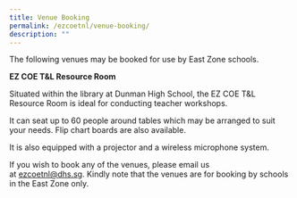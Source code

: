 ```yaml
---
title: Venue Booking
permalink: /ezcoetnl/venue-booking/
description: ""
---
```

The following venues may be booked for use by East Zone schools.

**EZ COE T&L Resource Room**

Situated within the library at Dunman High School, the EZ COE T&L Resource Room is ideal for conducting teacher workshops.

It can seat up to 60 people around tables which may be arranged to suit your needs. Flip chart boards are also available.

It is also equipped with a projector and a wireless microphone system.

If you wish to book any of the venues, please email us at [ezcoetnl@dhs.sg](mailto:ezcoetnl@dhs.sg). Kindly note that the venues are for booking by schools in the East Zone only.